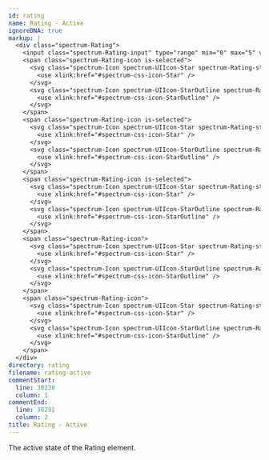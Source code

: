 ```yaml
---
id: rating
name: Rating - Active
ignoreDNA: true
markup: |
  <div class="spectrum-Rating">
    <input class="spectrum-Rating-input" type="range" min="0" max="5" value="3" aria-label="Rating - Active">
    <span class="spectrum-Rating-icon is-selected">
      <svg class="spectrum-Icon spectrum-UIIcon-Star spectrum-Rating-starActive" focusable="false" aria-hidden="true">
        <use xlink:href="#spectrum-css-icon-Star" />
      </svg>
      <svg class="spectrum-Icon spectrum-UIIcon-StarOutline spectrum-Rating-starInactive" focusable="false" aria-hidden="true">
        <use xlink:href="#spectrum-css-icon-StarOutline" />
      </svg>
    </span>
    <span class="spectrum-Rating-icon is-selected">
      <svg class="spectrum-Icon spectrum-UIIcon-Star spectrum-Rating-starActive" focusable="false" aria-hidden="true">
        <use xlink:href="#spectrum-css-icon-Star" />
      </svg>
      <svg class="spectrum-Icon spectrum-UIIcon-StarOutline spectrum-Rating-starInactive" focusable="false" aria-hidden="true">
        <use xlink:href="#spectrum-css-icon-StarOutline" />
      </svg>
    </span>
    <span class="spectrum-Rating-icon is-selected">
      <svg class="spectrum-Icon spectrum-UIIcon-Star spectrum-Rating-starActive" focusable="false" aria-hidden="true">
        <use xlink:href="#spectrum-css-icon-Star" />
      </svg>
      <svg class="spectrum-Icon spectrum-UIIcon-StarOutline spectrum-Rating-starInactive" focusable="false" aria-hidden="true">
        <use xlink:href="#spectrum-css-icon-StarOutline" />
      </svg>
    </span>
    <span class="spectrum-Rating-icon">
      <svg class="spectrum-Icon spectrum-UIIcon-Star spectrum-Rating-starActive" focusable="false" aria-hidden="true">
        <use xlink:href="#spectrum-css-icon-Star" />
      </svg>
      <svg class="spectrum-Icon spectrum-UIIcon-StarOutline spectrum-Rating-starInactive" focusable="false" aria-hidden="true">
        <use xlink:href="#spectrum-css-icon-StarOutline" />
      </svg>
    </span>
    <span class="spectrum-Rating-icon">
      <svg class="spectrum-Icon spectrum-UIIcon-Star spectrum-Rating-starActive" focusable="false" aria-hidden="true">
        <use xlink:href="#spectrum-css-icon-Star" />
      </svg>
      <svg class="spectrum-Icon spectrum-UIIcon-StarOutline spectrum-Rating-starInactive" focusable="false" aria-hidden="true">
        <use xlink:href="#spectrum-css-icon-StarOutline" />
      </svg>
    </span>
  </div>
directory: rating
filename: rating-active
commentStart:
  line: 30238
  column: 1
commentEnd:
  line: 30291
  column: 2
title: Rating - Active
---
```

The active state of the Rating element.